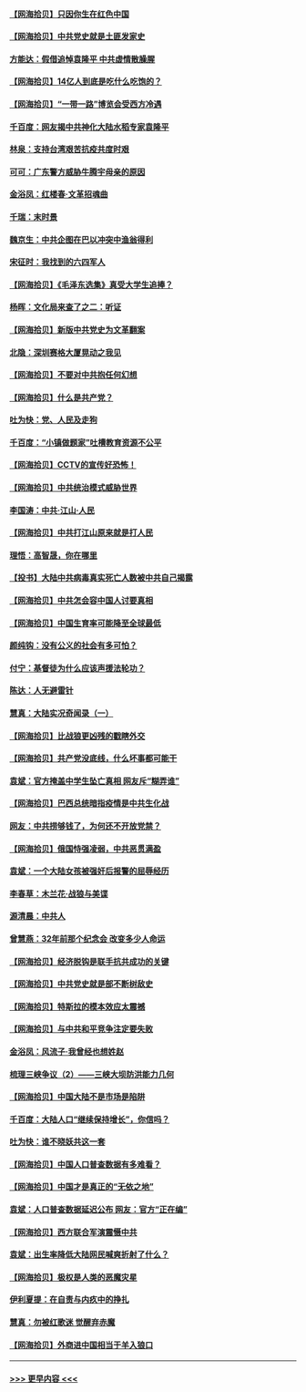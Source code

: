 #### [【网海拾贝】只因你生在红色中国](../pages/nsc993/n12979096.md?t=05280702) 
#### [【网海拾贝】中共党史就是土匪发家史](../pages/nsc993/n12976478.md?t=05280702) 
#### [方能达：假借追悼袁隆平 中共虚情散臊腥](../pages/nsc993/n12976396.md?t=05280702) 
#### [【网海拾贝】14亿人到底是吃什么吃饱的？](../pages/nsc993/n12974125.md?t=05280702) 
#### [【网海拾贝】“一带一路”博览会受西方冷遇](../pages/nsc993/n12971787.md?t=05280702) 
#### [千百度：网友揭中共神化大陆水稻专家袁隆平](../pages/nsc993/n12971733.md?t=05280702) 
#### [林泉：支持台湾艰苦抗疫共度时艰](../pages/nsc993/n12971350.md?t=05280702) 
#### [可可：广东警方威胁牛腾宇母亲的原因](../pages/nsc993/n12971100.md?t=05280702) 
#### [金浴凤：红楼春·文革招魂曲](../pages/nsc993/n12970354.md?t=05280702) 
#### [千瑞：末时景](../pages/nsc993/n12970337.md?t=05280702) 
#### [魏京生：中共企图在巴以冲突中渔翁得利](../pages/nsc993/n12970286.md?t=05280702) 
#### [宋征时：我找到的六四军人](../pages/nsc993/n12970213.md?t=05280702) 
#### [【网海拾贝】《毛泽东选集》真受大学生追捧？](../pages/nsc993/n12968779.md?t=05280702) 
#### [杨晖：文化局来查了之二：听证](../pages/nsc993/n12966528.md?t=05280702) 
#### [【网海拾贝】新版中共党史为文革翻案](../pages/nsc993/n12967526.md?t=05280702) 
#### [北隐：深圳赛格大厦晃动之我见](../pages/nsc993/n12967393.md?t=05280702) 
#### [【网海拾贝】不要对中共抱任何幻想](../pages/nsc993/n12965222.md?t=05280702) 
#### [【网海拾贝】什么是共产党？](../pages/nsc993/n12962781.md?t=05280702) 
#### [吐为快：党、人民及走狗](../pages/nsc993/n12962747.md?t=05280702) 
#### [千百度：“小镇做题家”吐槽教育资源不公平](../pages/nsc993/n12962705.md?t=05280702) 
#### [【网海拾贝】CCTV的宣传好恐怖！](../pages/nsc993/n12959984.md?t=05280702) 
#### [【网海拾贝】中共统治模式威胁世界](../pages/nsc993/n12957622.md?t=05280702) 
#### [李国涛：中共‧江山‧人民](../pages/nsc993/n12957502.md?t=05280702) 
#### [【网海拾贝】中共打江山原来就是打人民](../pages/nsc993/n12954345.md?t=05280702) 
#### [理悟：高智晟，你在哪里](../pages/nsc993/n12953115.md?t=05280702) 
#### [【投书】大陆中共病毒真实死亡人数被中共自己揭露](../pages/nsc993/n12953050.md?t=05280702) 
#### [【网海拾贝】中共怎会容中国人讨要真相](../pages/nsc993/n12952161.md?t=05280702) 
#### [【网海拾贝】中国生育率可能降至全球最低](../pages/nsc993/n12948793.md?t=05280702) 
#### [颜纯钩：没有公义的社会有多可怕？](../pages/nsc993/n12947626.md?t=05280702) 
#### [付宁：基督徒为什么应该声援法轮功？](../pages/nsc993/n12947233.md?t=05280702) 
#### [陈达：人无避雷针](../pages/nsc993/n12947098.md?t=05280702) 
#### [慧真：大陆实况奇闻录（一）](../pages/nsc993/n12945811.md?t=05280702) 
#### [【网海拾贝】比战狼更凶残的戳瞎外交](../pages/nsc993/n12945717.md?t=05280702) 
#### [【网海拾贝】共产党没底线，什么坏事都可能干](../pages/nsc993/n12942090.md?t=05280702) 
#### [袁斌：官方掩盖中学生坠亡真相 网友斥“糊弄谁”](../pages/nsc993/n12942029.md?t=05280702) 
#### [【网海拾贝】巴西总统暗指疫情是中共生化战](../pages/nsc993/n12938999.md?t=05280702) 
#### [网友：中共捞够钱了，为何还不开放党禁？](../pages/nsc993/n12938952.md?t=05280702) 
#### [【网海拾贝】俄国恃强凌弱，中共恶贯满盈](../pages/nsc993/n12936626.md?t=05280702) 
#### [袁斌：一个大陆女孩被强奸后报警的屈辱经历](../pages/nsc993/n12936547.md?t=05280702) 
#### [李春草：木兰花·战狼与美谍](../pages/nsc993/n12935995.md?t=05280702) 
#### [源清晨：中共人](../pages/nsc993/n12935589.md?t=05280702) 
#### [曾慧燕：32年前那个纪念会 改变多少人命运](../pages/nsc993/n12934233.md?t=05280702) 
#### [【网海拾贝】经济脱钩是联手抗共成功的关键](../pages/nsc993/n12934176.md?t=05280702) 
#### [【网海拾贝】中共党史就是部不断树敌史](../pages/nsc993/n12932844.md?t=05280702) 
#### [【网海拾贝】特斯拉的模本效应太震撼](../pages/nsc993/n12925626.md?t=05280702) 
#### [【网海拾贝】与中共和平竞争注定要失败](../pages/nsc993/n12923326.md?t=05280702) 
#### [金浴凤：风流子‧我曾经也想姓赵](../pages/nsc993/n12920911.md?t=05280702) 
#### [梳理三峡争议（2）——三峡大坝防洪能力几何](../pages/nsc993/n12920173.md?t=05280702) 
#### [【网海拾贝】中国大陆不是市场是陷阱](../pages/nsc993/n12920143.md?t=05280702) 
#### [千百度：大陆人口“继续保持增长”，你信吗？](../pages/nsc993/n12918946.md?t=05280702) 
#### [吐为快：谁不晓妖共这一套](../pages/nsc993/n12918941.md?t=05280702) 
#### [【网海拾贝】中国人口普查数据有多难看？](../pages/nsc993/n12917822.md?t=05280702) 
#### [【网海拾贝】中国才是真正的“无依之地”](../pages/nsc993/n12915845.md?t=05280702) 
#### [袁斌：人口普查数据延迟公布 网友：官方“正在编”](../pages/nsc993/n12915748.md?t=05280702) 
#### [【网海拾贝】西方联合军演震慑中共](../pages/nsc993/n12913466.md?t=05280702) 
#### [袁斌：出生率降低大陆网民喊爽折射了什么？](../pages/nsc993/n12913365.md?t=05280702) 
#### [【网海拾贝】极权是人类的恶魔灾星](../pages/nsc993/n12910697.md?t=05280702) 
#### [伊利夏提：在自责与内疚中的挣扎](../pages/nsc993/n12910493.md?t=05280702) 
#### [慧真：勿被红歌迷 觉醒弃赤魔](../pages/nsc993/n12910485.md?t=05280702) 
#### [【网海拾贝】外商进中国相当于羊入狼口](../pages/nsc993/n12908274.md?t=05280702) 

----
#### [ >>> 更早内容 <<< ](../indexes/nsc993-earlier.md)

